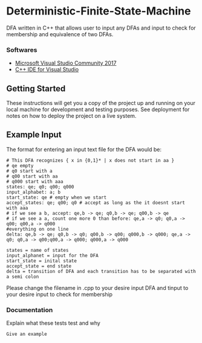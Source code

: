 # Deterministic-Finite-State-Machine

DFA written in C++ that allows user to input any DFAs and input to check for membership and equivalence of two DFAs.

### Softwares

* [Microsoft Visual Studio Community 2017](https://www.visualstudio.com/downloads/)
* [C++ IDE for Visual Studio](https://www.visualstudio.com/vs/cplusplus/)

## Getting Started

These instructions will get you a copy of the project up and running on your local machine for development and testing purposes. See deployment for notes on how to deploy the project on a live system.


## Example Input

The format for entering an input text file for the DFA would be:
```
# This DFA recognizes { x in {0,1}* | x does not start in aa }
# qe empty
# q0 start with a
# q00 start with aa
# q000 start with aaa
states: qe; q0; q00; q000
input_alphabet: a; b
start_state: qe # empty when we start
accept_states: qe; q00; q0 # accept as long as the it doesnt start with aaa
# if we see a b, accept: qe,b -> qe; q0,b -> qe; q00,b -> qe
# if we see a a, count one more 0 than before: qe,a -> q0; q0,a -> q00; q00,a -> q000
#everything on one line
delta: qe,b -> qe; q0,b -> q0; q00,b -> q00; q000,b -> q000; qe,a -> q0; q0,a -> q00;q00,a -> q000; q000,a -> q000
```
```
states = name of states 
input_alphanet = input for the DFA 
start_state = inital state
accept_state = end state
delta = transition of DFA and each transition has to be separated with a semi colon
```
Please change the filename in .cpp to your desire input DFA and tinput to your desire input to check for membership

### Documentation 

Explain what these tests test and why

```
Give an example
```







